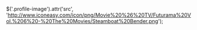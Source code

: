$('.profile-image').attr('src', 'http://www.iconeasy.com/icon/png/Movie%20%26%20TV/Futurama%20Vol.%206%20-%20The%20Movies/Steamboat%20Bender.png');
